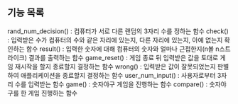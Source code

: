 ## 기능 목록

rand_num_decision() : 컴퓨터가 서로 다른 랜덤의 3자리 수를 정하는 함수
check() : 입력받은 수가 컴퓨터의 수와 같은 자리에 있는지, 다른 자리에 있는지, 아예 없는지 확인하는 함수
result() : 입력한 숫자에 대해 컴퓨터의 숫자와 얼마나 근접한지(n볼 n스트라이크) 결과를 출력하는 함수
game_reset() : 게임 종료 뒤 입력받은 값을 토대로 게임 재시작을 할지 종료할지 결정하는 함수
wrong() : 입력받은 값이 잘못되었는지 판별하여 애플리케이션을 종료할지 결정하는 함수
user_num_input() : 사용자로부터 3자리 수를 입력받는 함수
game() : 숫자야구 게임을 진행하는 함수
compare() : 숫자야구를 한 게임 진행하는 함수